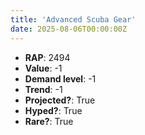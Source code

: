```yaml
---
title: 'Advanced Scuba Gear'
date: 2025-08-06T00:00:00Z
---
```

- **RAP**: 2494
- **Value**: -1
- **Demand level**: -1
- **Trend**: -1
- **Projected?**: True
- **Hyped?**: True
- **Rare?**: True
